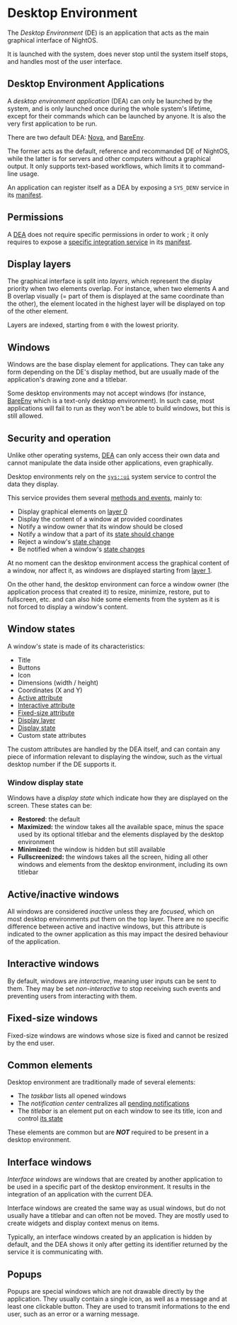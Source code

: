 # Desktop Environment

The _Desktop Environment_ (DE) is an application that acts as the main graphical interface of NightOS.

It is launched with the system, does never stop until the system itself stops, and handles most of the user interface.

## Desktop Environment Applications

A _desktop environment application_ (DEA) can only be launched by the system, and is only launched once during the whole system's lifetime, except for their commands which can be launched by anyone. It is also the very first application to be run.

There are two default DEA: [Nova](../applications/Nova.md), and [BareEnv](../applications/BareEnv.md).

The former acts as the default, reference and recommanded DE of NightOS, while the latter is for servers and other computers without a graphical output. It only supports text-based workflows, which limits it to command-line usage.

An application can register itself as a DEA by exposing a `SYS_DENV` service in its [manifest](../specs/applications/manifest.md).

## Permissions

A [DEA](#desktop-environment-applications) does not require specific permissions in order to work ; it only requires to expose a [specific integration service](../specs/integration-services/desktop-environments.md) in its [manifest](../specs/applications/manifest.md).

## Display layers

The graphical interface is split into _layers_, which represent the display priority when two elements overlap. For instance, when two elements A and B overlap visually (= part of them is displayed at the same coordinate than the other), the element located in the highest layer will be displayed on top of the other element.

Layers are indexed, starting from `0` with the lowest priority.

## Windows

Windows are the base display element for applications. They can take any form depending on the DE's display method, but are usually made of the application's drawing zone and a titlebar.

Some desktop environments may not accept windows (for instance, [BareEnv](../applications/BareEnv.md) which is a text-only desktop environment). In such case, most applications will fail to run as they won't be able to build windows, but this is still allowed.

## Security and operation

Unlike other operating systems, [DEA](#desktop-environment-applications) can only access their own data and cannot manipulate the data inside other applications, even graphically.

Desktop environments rely on the [`sys::ui`](../specs/system-services/ui.md) system service to control the data they display.

This service provides them several [methods and events](../specs/services.md#communication), mainly to:

- Display graphical elements on [layer 0](#display-layers)
- Display the content of a window at provided coordinates
- Notify a window owner that its window should be closed
- Notify a window that a part of its [state should change](#window-states)
- Reject a window's [state change](#window-states)
- Be notified when a window's [state changes](#window-states)

At no moment can the desktop environment access the graphical content of a window, nor affect it, as windows are displayed starting from [layer 1](#display-layers).

On the other hand, the desktop environment can force a window owner (the application process that created it) to resize, minimize, restore, put to fullscreen, etc. and can also hide some elements from the system as it is not forced to display a window's content.

## Window states

A window's state is made of its characteristics:

- Title
- Buttons
- Icon
- Dimensions (width / height)
- Coordinates (X and Y)
- [Active attribute](#activeinactive-windows)
- [Interactive attribute](#interactive-windows)
- [Fixed-size attribute](#fixed-size-windows)
- [Display layer](#display-layers)
- [Display state](#window-display-state)
- Custom state attributes

The custom attributes are handled by the DEA itself, and can contain any piece of information relevant to displaying the window, such as the virtual desktop number if the DE supports it.

### Window display state

Windows have a _display state_ which indicate how they are displayed on the screen. These states can be:

- **Restored**: the default
- **Maximized:** the window takes all the available space, minus the space used by its optional titlebar and the elements displayed by the desktop environment
- **Minimized:** the window is hidden but still available
- **Fullscreenized:** the windows takes all the screen, hiding all other windows and elements from the desktop environment, including its own titlebar

## Active/inactive windows

All windows are considered _inactive_ unless they are _focused_, which on most desktop environments put them on the top layer. There are no specific difference between active and inactive windows, but this attribute is indicated to the owner application as this may impact the desired behaviour of the application.

## Interactive windows

By default, windows are _interactive_, meaning user inputs can be sent to them. They may be set _non-interactive_ to stop receiving such events and preventing users from interacting with them.

## Fixed-size windows

Fixed-size windows are windows whose size is fixed and cannot be resized by the end user.

## Common elements

Desktop environment are traditionally made of several elements:

- The *taskbar* lists all opened windows
- The *notification center* centralizes all [pending notifications](notifications.md)
- The *titlebar* is an element put on each window to see its title, icon and control [its state](#window-states)

These elements are common but are **_NOT_** required to be present in a desktop environment.

## Interface windows

_Interface windows_ are windows that are created by another application to be used in a specific part of the desktop environment. It results in the integration of an application with the current DEA.

Interface windows are created the same way as usual windows, but do not usually have a titlebar and can often not be moved. They are mostly used to create widgets and display context menus on items.

Typically, an interface windows created by an application is hidden by default, and the DEA shows it only after getting its identifier returned by the service it is communicating with.

## Popups

Popups are special windows which are not drawable directly by the application. They usually contain a single icon, as well as a message and at least one clickable button. They are used to transmit informations to the end user, such as an error or a warning message.